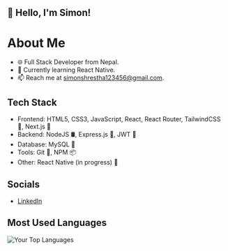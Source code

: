## 👋 Hello, I'm Simon! 

# About Me

- 🌐 Full Stack Developer from Nepal.
- 🌱 Currently learning React Native.
- 📫 Reach me at simonshrestha123456@gmail.com.

## Tech Stack

- Frontend: HTML5, CSS3, JavaScript, React, React Router, TailwindCSS 💅, Next.js 🚀
- Backend: NodeJS 🛢️, Express.js 🚄, JWT 🔐
- Database: MySQL 🐬
- Tools: Git 🐙, NPM 📦
- Other: React Native (in progress) 📱

## Socials

- [LinkedIn](https://www.linkedin.com/in/simon-shrestha-9706271bb/)

## Most Used Languages

![Your Top Languages](https://github-readme-stats.vercel.app/api/top-langs/?username=PH3NOMON&layout=compact&theme=radical)

<!-- Feel free to connect with me and explore my projects! -->
